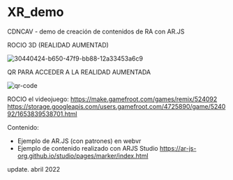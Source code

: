 # XR_demo
CDNCAV - demo de creación de contenidos de RA con AR.JS


ROCIO 3D (REALIDAD AUMENTAD) 

![30440424-b650-47f9-bb88-12a33453a6c9](https://user-images.githubusercontent.com/101641555/169080130-864e4ad7-1fcf-4929-81cb-10e1c26da1bc.png)


QR PARA ACCEDER A LA REALIDAD AUMENTADA 

![qr-code](https://user-images.githubusercontent.com/101641555/169082734-770cb6ba-e807-4d1a-809d-893fd1f298fe.png)

ROCIO el videojuego: https://make.gamefroot.com/games/remix/524092 https://storage.googleapis.com/users.gamefroot.com/4725890/game/524092/1653839538701.html


Contenido: 
- Ejemplo de AR.JS (con patrones) en webvr 
- Ejemplo de contenido realizado con ARJS Studio https://ar-js-org.github.io/studio/pages/marker/index.html  


update. abril 2022
